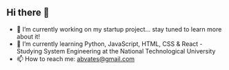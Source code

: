 ## Hi there 👋

- 🔭 I’m currently working on my startup project... stay tuned to learn more about it! 
- 🌱 I’m currently learning Python, JavaScript, HTML, CSS & React - Studying System Engineering at the National Technological University
- 📫 How to reach me: abvates@gmail.com
  
<!--
**AbriBa/AbriBa** is a ✨ _special_ ✨ repository because its `README.md` (this file) appears on your GitHub profile.


- 🔭 I’m currently working on my startup project... stay tuned to learn more about it! 
- 🌱 I’m currently learning Python, JavaScript, HTML, CSS & React - Studying System Engineering at the National Technological University
- 📫 How to reach me: abvates@gmail.com 

